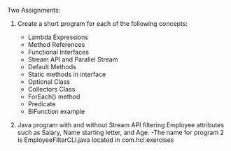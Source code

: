 Two Assignments:

1. Create a short program for each of the following concepts:
	- Lambda Expressions
	- Method References
	- Functional Interfaces
	- Stream API and Parallel Stream
	- Default Methods
	- Static methods in interface
	- Optional Class
	- Collectors Class
	- ForEach() method
	- Predicate
	- BiFunction example
	
2. Java program with and without Stream API filtering Employee attributes such as 
	Salary, Name starting letter, and Age.
	-The name for program 2 is EmployeeFilterCLI.java located in com.hcl.exercises